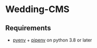 # Wedding-CMS

## Requirements
* [pyenv](https://github.com/pyenv/pyenv) + [pipenv](https://pypi.org/project/pipenv/) on python 3.8 or later

